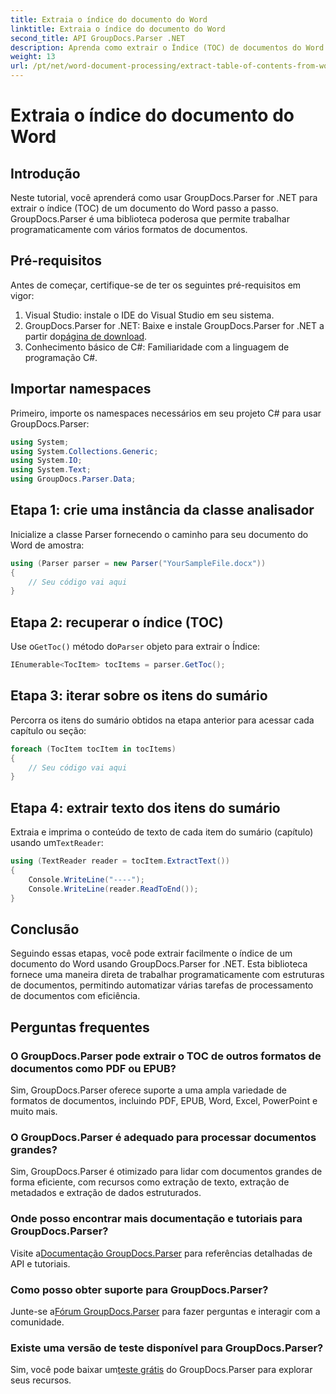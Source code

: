 ```yaml
---
title: Extraia o índice do documento do Word
linktitle: Extraia o índice do documento do Word
second_title: API GroupDocs.Parser .NET
description: Aprenda como extrair o Índice (TOC) de documentos do Word programaticamente usando GroupDocs.Parser for .NET.
weight: 13
url: /pt/net/word-document-processing/extract-table-of-contents-from-word-document/
---
```


# Extraia o índice do documento do Word

## Introdução
Neste tutorial, você aprenderá como usar GroupDocs.Parser for .NET para extrair o índice (TOC) de um documento do Word passo a passo. GroupDocs.Parser é uma biblioteca poderosa que permite trabalhar programaticamente com vários formatos de documentos.
## Pré-requisitos
Antes de começar, certifique-se de ter os seguintes pré-requisitos em vigor:
1. Visual Studio: instale o IDE do Visual Studio em seu sistema.
2.  GroupDocs.Parser for .NET: Baixe e instale GroupDocs.Parser for .NET a partir do[página de download](https://releases.groupdocs.com/parser/net/).
3. Conhecimento básico de C#: Familiaridade com a linguagem de programação C#.

## Importar namespaces
Primeiro, importe os namespaces necessários em seu projeto C# para usar GroupDocs.Parser:
```csharp
using System;
using System.Collections.Generic;
using System.IO;
using System.Text;
using GroupDocs.Parser.Data;
```
## Etapa 1: crie uma instância da classe analisador
Inicialize a classe Parser fornecendo o caminho para seu documento do Word de amostra:
```csharp
using (Parser parser = new Parser("YourSampleFile.docx"))
{
    // Seu código vai aqui
}
```
## Etapa 2: recuperar o índice (TOC)
 Use o`GetToc()` método do`Parser` objeto para extrair o Índice:
```csharp
IEnumerable<TocItem> tocItems = parser.GetToc();
```
## Etapa 3: iterar sobre os itens do sumário
Percorra os itens do sumário obtidos na etapa anterior para acessar cada capítulo ou seção:
```csharp
foreach (TocItem tocItem in tocItems)
{
    // Seu código vai aqui
}
```
## Etapa 4: extrair texto dos itens do sumário
 Extraia e imprima o conteúdo de texto de cada item do sumário (capítulo) usando um`TextReader`:
```csharp
using (TextReader reader = tocItem.ExtractText())
{
    Console.WriteLine("----");
    Console.WriteLine(reader.ReadToEnd());
}
```

## Conclusão
Seguindo essas etapas, você pode extrair facilmente o índice de um documento do Word usando GroupDocs.Parser for .NET. Esta biblioteca fornece uma maneira direta de trabalhar programaticamente com estruturas de documentos, permitindo automatizar várias tarefas de processamento de documentos com eficiência.

## Perguntas frequentes
### O GroupDocs.Parser pode extrair o TOC de outros formatos de documentos como PDF ou EPUB?
Sim, GroupDocs.Parser oferece suporte a uma ampla variedade de formatos de documentos, incluindo PDF, EPUB, Word, Excel, PowerPoint e muito mais.
### O GroupDocs.Parser é adequado para processar documentos grandes?
Sim, GroupDocs.Parser é otimizado para lidar com documentos grandes de forma eficiente, com recursos como extração de texto, extração de metadados e extração de dados estruturados.
### Onde posso encontrar mais documentação e tutoriais para GroupDocs.Parser?
 Visite a[Documentação GroupDocs.Parser](https://tutorials.groupdocs.com/parser/net/) para referências detalhadas de API e tutoriais.
### Como posso obter suporte para GroupDocs.Parser?
 Junte-se a[Fórum GroupDocs.Parser](https://forum.groupdocs.com/c/parser/17) para fazer perguntas e interagir com a comunidade.
### Existe uma versão de teste disponível para GroupDocs.Parser?
 Sim, você pode baixar um[teste grátis](https://releases.groupdocs.com/) do GroupDocs.Parser para explorar seus recursos.